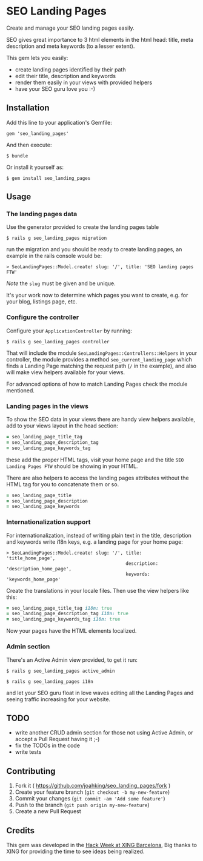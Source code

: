 # SEO Landing Pages

Create and manage your SEO landing pages easily.

SEO gives great importance to 3 html elements in the html head: title, meta
description and meta keywords (to a lesser extent).

This gem lets you easily:

- create landing pages identified by their path
- edit their title, description and keywords
- render them easily in your views with provided helpers
- have your SEO guru love you :-)

## Installation

Add this line to your application's Gemfile:

    gem 'seo_landing_pages'

And then execute:

    $ bundle

Or install it yourself as:

    $ gem install seo_landing_pages

## Usage

### The landing pages data

Use the generator provided to create the landing pages table

    $ rails g seo_landing_pages migration

run the migration and you should be ready to create landing pages, an example
in the rails console would be:

    > SeoLandingPages::Model.create! slug: '/', title: 'SEO landing pages FTW'

*Note* the `slug` must be given and be unique.

It's your work now to determine which pages you want to create, e.g. for your
blog, listings page, etc.

### Configure the controller

Configure your `ApplicationController` by running:

    $ rails g seo_landing_pages controller

That will include the module `SeoLandingPages::Controllers::Helpers` in your controller,
the module provides a method `seo_current_landing_page` which finds a Landing Page
matching the request path (`/` in the example), and also will make view helpers
available for your views.

For advanced options of how to match Landing Pages check the module mentioned.

### Landing pages in the views

To show the SEO data in your views there are handy view helpers available, add
to your views layout in the head section:

```ruby
= seo_landing_page_title_tag
= seo_landing_page_description_tag
= seo_landing_page_keywords_tag
```

these add the proper HTML tags, visit your home page and the title
`SEO Landing Pages FTW` should be showing in your HTML.

There are also helpers to access the landing pages attributes without the HTML
tag for you to concatenate them or so.

```ruby
= seo_landing_page_title
= seo_landing_page_description
= seo_landing_page_keywords
```

### Internationalization support

For internationalization, instead of writing plain text in the title, description
and keywords write i18n keys, e.g. a landing page for your home page:

    > SeoLandingPages::Model.create! slug: '/', title:       'title_home_page',
                                                description: 'description_home_page',
                                                keywords:    'keywords_home_page'

Create the translations in your locale files. Then use the view helpers like this:

```ruby
= seo_landing_page_title_tag i18n: true
= seo_landing_page_description_tag i18n: true
= seo_landing_page_keywords_tag i18n: true
```

Now your pages have the HTML elements localized.

### Admin section

There's an Active Admin view provided, to get it run:

    $ rails g seo_landing_pages active_admin

    $ rails g seo_landing_pages i18n

and let your SEO guru float in love waves editing all the Landing Pages and seeing
traffic increasing for your website.

## TODO

- write another CRUD admin section for those not using Active Admin, or accept
a Pull Request having it ;-)
- fix the TODOs in the code
- write tests

## Contributing

1. Fork it ( https://github.com/joahking/seo_landing_pages/fork )
2. Create your feature branch (`git checkout -b my-new-feature`)
3. Commit your changes (`git commit -am 'Add some feature'`)
4. Push to the branch (`git push origin my-new-feature`)
5. Create a new Pull Request

## Credits

This gem was developed in the [Hack Week at XING Barcelona](https://twitter.com/hashtag/hackweekxing),
Big thanks to XING for providing the time to see ideas being realized.

